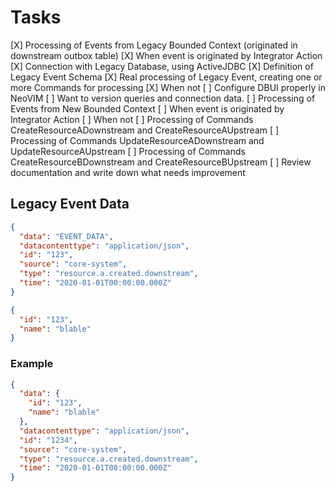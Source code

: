 # Tasks

[X] Processing of Events from Legacy Bounded Context (originated in downstream outbox table)
    [X] When event is originated by Integrator Action
        [X] Connection with Legacy Database, using ActiveJDBC
        [X] Definition of Legacy Event Schema
        [X] Real processing of Legacy Event, creating one or more Commands for processing
    [X] When not
[ ] Configure DBUI properly in NeoVIM
    [ ] Want to version queries and connection data.
[ ] Processing of Events from New Bounded Context
    [ ] When event is originated by Integrator Action
    [ ] When not
[ ] Processing of Commands CreateResourceADownstream and CreateResourceAUpstream
[ ] Processing of Commands UpdateResourceADownstream and UpdateResourceAUpstream
[ ] Processing of Commands CreateResourceBDownstream and CreateResourceBUpstream
[ ] Review documentation and write down what needs improvement

## Legacy Event Data

```json
{
  "data": "EVENT_DATA",
  "datacontenttype": "application/json",
  "id": "123",
  "source": "core-system",
  "type": "resource.a.created.downstream",
  "time": "2020-01-01T00:00:00.000Z"
}
```

```json
{
  "id": "123",
  "name": "blable"
}
```

### Example

```json
{
  "data": {
    "id": "123",
    "name": "blable"
  },
  "datacontenttype": "application/json",
  "id": "1234",
  "source": "core-system",
  "type": "resource.a.created.downstream",
  "time": "2020-01-01T00:00:00.000Z"
}
```
